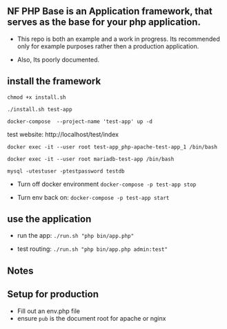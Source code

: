 ##  NF PHP Base is an Application framework, that serves as the base for your php application. 


 - This repo is both an example and a work in progress.  Its recommended only for example purposes rather then a production application.

 - Also, Its poorly documented.



## install the framework

`chmod +x install.sh`

`./install.sh test-app`

`docker-compose  --project-name 'test-app' up -d`


test website:  http://localhost/test/index




`docker exec -it --user root test-app_php-apache-test-app_1 /bin/bash`

`docker exec -it --user root mariadb-test-app /bin/bash`

`mysql -utestuser -ptestpassword testdb`


- Turn off docker environment
`docker-compose -p test-app stop`

- Turn env back on:
`docker-compose -p test-app start`



## use the application

- run the app:
`./run.sh "php bin/app.php"`

- test routing:
`./run.sh "php bin/app.php admin:test"`




## Notes



 ## Setup for production
  - Fill out an env.php file
  - ensure `pub` is the document root for apache or nginx


